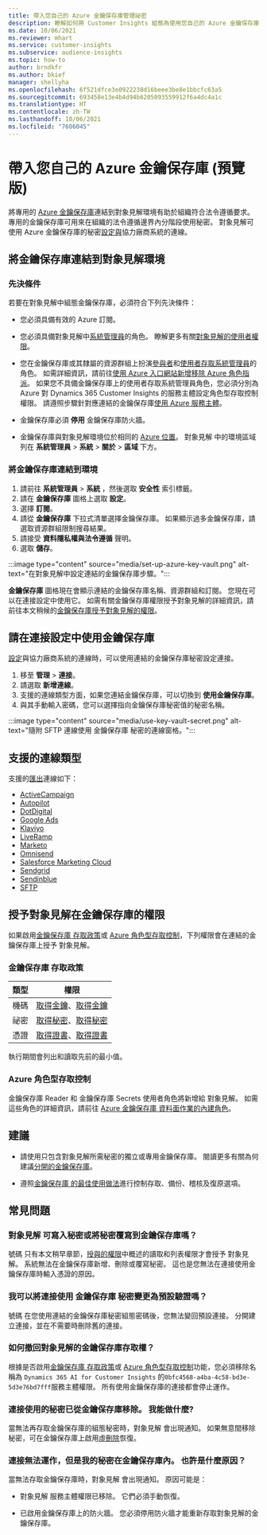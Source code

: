 ```yaml
---
title: 帶入您自己的 Azure 金鑰保存庫管理祕密
description: 瞭解如何將 Customer Insights 組態為使用您自己的 Azure 金鑰保存庫。
ms.date: 10/06/2021
ms.reviewer: mhart
ms.service: customer-insights
ms.subservice: audience-insights
ms.topic: how-to
author: brndkfr
ms.author: bkief
manager: shellyha
ms.openlocfilehash: 6f521dfce3e0922238d16beee3be8e1bbcfc63a5
ms.sourcegitcommit: 693458e13e4b4d94b6205093559912f6a4dc4a1c
ms.translationtype: HT
ms.contentlocale: zh-TW
ms.lasthandoff: 10/06/2021
ms.locfileid: "7606045"
---
```

# <a name="bring-your-own-azure-key-vault-preview"></a>帶入您自己的 Azure 金鑰保存庫 (預覽版)

將專用的 [Azure 金鑰保存庫](/azure/key-vault/general/basic-concepts)連結到對象見解環境有助於組織符合法令遵循要求。
專用的金鑰保存庫可用來在組織的法令遵循邊界內分階段使用秘密。 對象見解可使用 Azure 金鑰保存庫的秘密[設定與](connections.md)協力廠商系統的連線。

## <a name="link-the-key-vault-to-the-audience-insights-environment"></a>將金鑰保存庫連結到對象見解環境

### <a name="prerequisites"></a>先決條件

若要在對象見解中組態金鑰保存庫，必須符合下列先決條件：

- 您必須具備有效的 Azure 訂閱。

- 您必須具備對象見解中[系統管理員](permissions.md#administrator)的角色。 瞭解更多有關[對象見解的使用者權限](permissions.md#assign-roles-and-permissions)。

- 您在金鑰保存庫或其隸屬的資源群組上扮演[參與者](/azure/role-based-access-control/built-in-roles#contributor)和[使用者存取系統管理員](/azure/role-based-access-control/built-in-roles#user-access-administrator)的角色。 如需詳細資訊，請前往[使用 Azure 入口網站新增移除 Azure 角色指派](/azure/role-based-access-control/role-assignments-portal)。 如果您不具備金鑰保存庫上的使用者存取系統管理員角色，您必須分別為 Azure 對 Dynamics 365 Customer Insights 的服務主體設定角色型存取控制權限。 請遵照步驟針對應連結的金鑰保存庫[使用 Azure 服務主體](connect-service-principal.md)。

- 金鑰保存庫必須 **停用** 金鑰保存庫防火牆。

- 金鑰保存庫與對象見解環境位於相同的 [Azure 位置](https://azure.microsoft.com/global-infrastructure/geographies/#overview)。 對象見解 中的環境區域列在 **系統管理員** > **系統** > **關於** > **區域** 下方。

### <a name="link-a-key-vault-to-the-environment"></a>將金鑰保存庫連結到環境

1. 請前往 **系統管理員** > **系統** ，然後選取 **安全性** 索引標籤。
1. 請在 **金鑰保存庫** 圖格上選取 **設定**。
1. 選擇 **訂閱**。
1. 請從 **金鑰保存庫** 下拉式清單選擇金鑰保存庫。 如果顯示過多金鑰保存庫，請選取資源群組限制搜尋結果。
1. 請接受 **資料隱私權與法令遵循** 聲明。
1. 選取 **儲存**。

:::image type="content" source="media/set-up-azure-key-vault.png" alt-text="在對象見解中設定連結的金鑰保存庫步驟。":::

**金鑰保存庫** 圖格現在會顯示連結的金鑰保存庫名稱、資源群組和訂閱。 您現在可以在連接設定中使用它。
如需有關金鑰保存庫權限授予對象見解的詳細資訊，請前往本文稍候的[金鑰保存庫授予對象見解的權限](#permissions-granted-on-the-key-vault-to-audience-insights)。

## <a name="use-the-key-vault-in-the-connection-setup"></a>請在連接設定中使用金鑰保存庫

[設定](connections.md)與協力廠商系統的連線時，可以使用連結的金鑰保存庫秘密設定連接。

1. 移至 **管理** > **連接**。
1. 請選取 **新增連線**。
1. 支援的連線類型方面，如果您連結金鑰保存庫，可以切換到 **使用金鑰保存庫**。
1. 與其手動輸入密碼，您可以選擇指向金鑰保存庫秘密值的秘密名稱。

:::image type="content" source="media/use-key-vault-secret.png" alt-text="隨附 SFTP 連線使用 金鑰保存庫 秘密的連線窗格。":::

## <a name="supported-connection-types"></a>支援的連線類型

支援的[匯出](export-destinations.md)連線如下：

* [ActiveCampaign](export-active-campaign.md)
* [Autopilot](export-autopilot.md)
* [DotDigital](export-dotdigital.md)
* [Google Ads](export-google-ads.md)
* [Klaviyo](export-klaviyo.md)
* [LiveRamp](export-liveramp.md)
* [Marketo](export-marketo.md)
* [Omnisend](export-omnisend.md)
* [Salesforce Marketing Cloud](export-salesforce.md)
* [Sendgrid](export-sendgrid.md)
* [Sendinblue](export-sendinblue.md)
* [SFTP](export-sftp.md)

## <a name="permissions-granted-on-the-key-vault-to-audience-insights"></a>授予對象見解在金鑰保存庫的權限

如果啟用[金鑰保存庫 存取政策](/azure/key-vault/general/assign-access-policy?tabs=azure-portal)或 [Azure 角色型存取控制](/azure/key-vault/general/rbac-guide?tabs=azure-cli)，下列權限會在連結的金鑰保存庫上授予 對象見解。

### <a name="key-vault-access-policy"></a>金鑰保存庫 存取政策

| 類型​        | 權限          |
| ----------- | -------------------- |
| 機碼         | [取得金鑰](/rest/api/keyvault/get-keys)、[取得金鑰](/rest/api/keyvault/get-key)                                 |
| 祕密      | [取得秘密](/rest/api/keyvault/get-secrets)、[取得秘密](/rest/api/keyvault/get-secret)                     |
| 憑證 | [取得證書](/rest/api/keyvault/get-certificates)、[取得證書](/rest/api/keyvault/get-certificate) |

執行期間會列出和讀取先前的最小值。

### <a name="azure-role-based-access-control"></a>Azure 角色型存取控制

金鑰保存庫 Reader 和 金鑰保存庫 Secrets 使用者角色將新增給 對象見解。 如需這些角色的詳細資訊，請前往 [Azure 金鑰保存庫 資料面作業的內建角色](/azure/key-vault/general/rbac-guide?tabs=azure-cli)。

## <a name="recommendations"></a>建議

- 請使用只包含對象見解所需秘密的獨立或專用金鑰保存庫。 閱讀更多有關為何建議[分開的金鑰保存庫](/azure/key-vault/general/best-practices#why-we-recommend-separate-key-vaults)。

- 遵照[金鑰保存庫 的最佳使用做法](/azure/key-vault/general/best-practices#turn-on-logging)進行控制存取、備份、稽核及復原選項。

## <a name="frequently-asked-questions"></a>常見問題

### <a name="can-audience-insights-write-secrets-or-overwrite-secrets-into-the-key-vault"></a>對象見解 可寫入秘密或將秘密覆寫到金鑰保存庫嗎？

號碼 只有本文稍早章節，[授與的權限](#permissions-granted-on-the-key-vault-to-audience-insights)中概述的讀取和列表權限才會授予 對象見解。 系統無法在金鑰保存庫新增、刪除或覆寫秘密。 這也是您無法在連接使用金鑰保存庫時輸入憑證的原因。

### <a name="can-i-change-a-connection-from-using-key-vault-secrets-to-default-authentication"></a>我可以將連接使用 金鑰保存庫 秘密變更為預設驗證嗎？

號碼 在您使用連結的金鑰保存庫秘密組態密碼後，您無法變回預設連接。 分開建立連接，並在不需要時刪除舊的連接。

### <a name="how-can-i-revoke-access-to-a-key-vault-for-audience-insights"></a>如何撤回對象見解的金鑰保存庫存取權？

根據是否啟用[金鑰保存庫 存取政策](/azure/key-vault/general/assign-access-policy?tabs=azure-portal)或 [Azure 角色型存取控制](/azure/key-vault/general/rbac-guide?tabs=azure-cli)功能，您必須移除名稱為 `Dynamics 365 AI for Customer Insights` 的`0bfc4568-a4ba-4c58-bd3e-5d3e76bd7fff`服務主體權限。 所有使用金鑰保存庫的連接都會停止運作。

### <a name="a-secret-thats-used-in-a-connection-got-removed-from-the-key-vault-what-can-i-do"></a>連接使用的秘密已從金鑰保存庫移除。 我能做什麼?

當無法再存取金鑰保存庫的組態秘密時，對象見解 會出現通知。 如果無意間移除秘密，可在金鑰保存庫上啟用[虛刪除](/azure/key-vault/general/soft-delete-overview)恢復。

### <a name="a-connection-doesnt-work-but-my-secret-is-in-the-key-vault-what-might-be-the-cause"></a>連接無法運作，但是我的秘密在金鑰保存庫內。 也許是什麼原因？

當無法存取金鑰保存庫時，對象見解 會出現通知。 原因可能是：

- 對象見解 服務主體權限已移除。 它們必須手動恢復。

- 已啟用金鑰保存庫上的防火牆。 您必須停用防火牆才能重新存取對象見解的金鑰保存庫。
